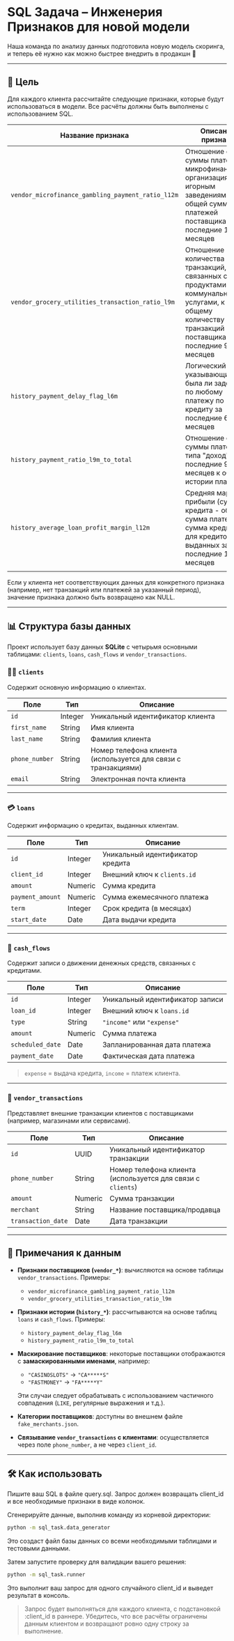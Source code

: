# SQL Задача – Инженерия Признаков для новой модели

Наша команда по анализу данных подготовила новую модель скоринга, и теперь её нужно как можно быстрее внедрить в продакшн 🚀

---

## 🎯 Цель

Для каждого клиента рассчитайте следующие признаки, которые будут использоваться в модели. Все расчёты должны быть выполнены с использованием SQL.

| Название признака                                 | Описание признака                                                                                                                                        |
| ------------------------------------------------- | -------------------------------------------------------------------------------------------------------------------------------------------------------- |
| `vendor_microfinance_gambling_payment_ratio_l12m` | Отношение общей суммы платежей микрофинансовым организациям и игорным заведениям к общей сумме всех платежей поставщикам за последние 12 месяцев         |
| `vendor_grocery_utilities_transaction_ratio_l9m`  | Отношение количества транзакций, связанных с продуктами и коммунальными услугами, к общему количеству всех транзакций поставщикам за последние 9 месяцев |
| `history_payment_delay_flag_l6m`                  | Логический флаг, указывающий, была ли задержка по любому платежу по кредиту за последние 6 месяцев                                                       |
| `history_payment_ratio_l9m_to_total`              | Отношение общей суммы платежей типа "доход" за последние 9 месяцев к общей истории платежей                                                              |
| `history_average_loan_profit_margin_l12m`         | Средняя маржа прибыли (сумма кредита - общая сумма платежей) / сумма кредита для кредитов, выданных за последние 12 месяцев                              |
|                                                   |

Если у клиента нет соответствующих данных для конкретного признака (например, нет транзакций или платежей за указанный период), значение признака должно быть возвращено как NULL.

---

## 📊 Структура базы данных

Проект использует базу данных **SQLite** с четырьмя основными таблицами: `clients`, `loans`, `cash_flows` и `vendor_transactions`.

### 🧑‍💼 `clients`

Содержит основную информацию о клиентах.

| Поле           | Тип     | Описание                                                       |
| -------------- | ------- | -------------------------------------------------------------- |
| `id`           | Integer | Уникальный идентификатор клиента                               |
| `first_name`   | String  | Имя клиента                                                    |
| `last_name`    | String  | Фамилия клиента                                                |
| `phone_number` | String  | Номер телефона клиента (используется для связи с транзакциями) |
| `email`        | String  | Электронная почта клиента                                      |

---

### 💳 `loans`

Содержит информацию о кредитах, выданных клиентам.

| Поле             | Тип     | Описание                         |
| ---------------- | ------- | -------------------------------- |
| `id`             | Integer | Уникальный идентификатор кредита |
| `client_id`      | Integer | Внешний ключ к `clients.id`      |
| `amount`         | Numeric | Сумма кредита                    |
| `payment_amount` | Numeric | Сумма ежемесячного платежа       |
| `term`           | Integer | Срок кредита (в месяцах)         |
| `start_date`     | Date    | Дата выдачи кредита              |

---

### 💸 `cash_flows`

Содержит записи о движении денежных средств, связанных с кредитами.

| Поле             | Тип     | Описание                        |
| ---------------- | ------- | ------------------------------- |
| `id`             | Integer | Уникальный идентификатор записи |
| `loan_id`        | Integer | Внешний ключ к `loans.id`       |
| `type`           | String  | `"income"` или `"expense"`      |
| `amount`         | Numeric | Сумма платежа                   |
| `scheduled_date` | Date    | Запланированная дата платежа    |
| `payment_date`   | Date    | Фактическая дата платежа        |

> `expense` = выдача кредита, `income` = платеж клиента.

---

### 🏪 `vendor_transactions`

Представляет внешние транзакции клиентов с поставщиками (например, магазинами или сервисами).

| Поле               | Тип     | Описание                                                    |
| ------------------ | ------- | ----------------------------------------------------------- |
| `id`               | UUID    | Уникальный идентификатор транзакции                         |
| `phone_number`     | String  | Номер телефона клиента (используется для связи с `clients`) |
| `amount`           | Numeric | Сумма транзакции                                            |
| `merchant`         | String  | Название поставщика/продавца                                |
| `transaction_date` | Date    | Дата транзакции                                             |

---

## 🧠 Примечания к данным

- **Признаки поставщиков (`vendor_*`)**: вычисляются на основе таблицы `vendor_transactions`. Примеры:

  - `vendor_microfinance_gambling_payment_ratio_l12m`
  - `vendor_grocery_utilities_transaction_ratio_l9m`

- **Признаки истории (`history_*`)**: рассчитываются на основе таблиц `loans` и `cash_flows`. Примеры:

  - `history_payment_delay_flag_l6m`
  - `history_payment_ratio_l9m_to_total`

- **Маскирование поставщиков**: некоторые поставщики отображаются с **замаскированными именами**, например:

  - `"CASINOSLOTS"` → `"CA*****S"`
  - `"FASTMONEY"` → `"FA*****Y"`

  Эти случаи следует обрабатывать с использованием частичного совпадения (`LIKE`, регулярные выражения и т.д.).

- **Категории поставщиков**: доступны во внешнем файле `fake_merchants.json`.

- **Связывание `vendor_transactions` с клиентами**: осуществляется через поле `phone_number`, а не через `client_id`.

---

## 🛠 Как использовать

Пишите ваш SQL в файле query.sql.
Запрос должен возвращать client_id и все необходимые признаки в виде колонок.

Сгенерируйте данные, выполнив команду из корневой директории:

```bash
python -m sql_task.data_generator
```

Это создаст файл базы данных со всеми необходимыми таблицами и тестовыми данными.

Затем запустите проверку для валидации вашего решения:

```bash
python -m sql_task.runner
```

Это выполнит ваш запрос для одного случайного client_id и выведет результат в консоль.

> Запрос будет выполняться для каждого клиента, с подстановкой :client_id в раннере.
> Убедитесь, что все расчёты ограничены данным клиентом и возвращают ровно одну строку за выполнение.
